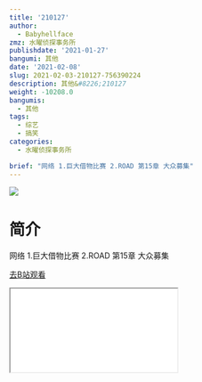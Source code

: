 ```yaml
---
title: '210127'
author:
  - Babyhellface
zmz: 水曜侦探事务所
publishdate: '2021-01-27'
bangumi: 其他
date: '2021-02-08'
slug: 2021-02-03-210127-756390224
description: 其他&#8226;210127
weight: -10208.0
bangumis:
  - 其他
tags:
  - 综艺
  - 搞笑
categories:
  - 水曜侦探事务所

brief: "网络 1.巨大借物比赛 2.ROAD 第15章 大众募集"
---
```

![](https://raw.githubusercontent.com/tcgriffith/owaraisite/master/static/tmpimg/7cda4831c882968a8069d7ac8cbe9542e75e1ac0.jpg.480.jpg)
# 简介  
网络
1.巨大借物比赛
2.ROAD 第15章 大众募集  

[去B站观看](https://www.bilibili.com/video/av756390224/)
<div class ="resp-container"><iframe class="testiframe" src="//player.bilibili.com/player.html?aid=756390224"", scrolling="no", allowfullscreen="true" > </iframe></div> 
